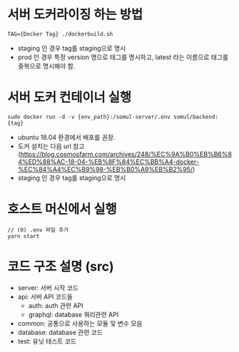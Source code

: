 # 서버 도커라이징 하는 방법
```
TAG={Docker Tag} ./dockerbuild.sh
```
- staging 인 경우 tag를 staging으로 명시
- prod 인 경우 특정 version 명으로 태그를 명시하고, latest 라는 이름으로 태그를 중복으로 명시해야 함.

# 서버 도커 컨테이너 실행
```
sudo docker run -d -v {env_path}:/somul-server/.env somul/backend:{tag}
```
- ubuntu 18.04 환경에서 배포를 권장.
- 도커 설치는 다음 url 참고 (https://blog.cosmosfarm.com/archives/248/%EC%9A%B0%EB%B6%84%ED%88%AC-18-04-%EB%8F%84%EC%BB%A4-docker-%EC%84%A4%EC%B9%98-%EB%B0%A9%EB%B2%95/)
- staging 인 경우 tag를 staging으로 명시


# 호스트 머신에서 실행
```
// (0) .env 파일 추가
yarn start
```

# 코드 구조 설명 (src)
- server: 서버 시작 코드
- api: 서버 API 코드들
  - auth: auth 관련 API
  - graphql: database 쿼리관련 API
- common: 공통으로 사용하는 모듈 및 변수 모음
- database: database 관련 코드
- test: 유닛 테스트 코드

